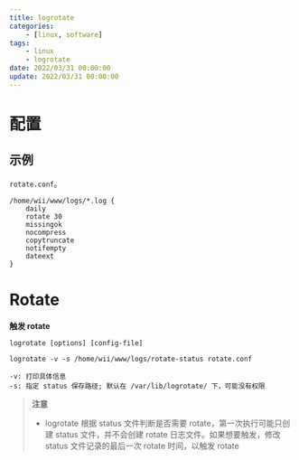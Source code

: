 ```yaml
---
title: logrotate
categories:
	- [linux, software]
tags:
	- linux
    - logrotate
date: 2022/03/31 00:00:00
update: 2022/03/31 00:00:00
---
```


# 配置

## 示例

`rotate.conf`。

```shell
/home/wii/www/logs/*.log {
    daily
    rotate 30
    missingok
    nocompress
    copytruncate
    notifempty
    dateext
}
```

# Rotate

**触发 rotate**

```shell
logrotate [options] [config-file]

logrotate -v -s /home/wii/www/logs/rotate-status rotate.conf

-v: 打印具体信息
-s: 指定 status 保存路径; 默认在 /var/lib/logrotate/ 下，可能没有权限
```

> **注意**
>
> - logrotate 根据 status 文件判断是否需要 rotate，第一次执行可能只创建 status 文件，并不会创建 rotate 日志文件。如果想要触发，修改 status 文件记录的最后一次 rotate 时间，以触发 rotate